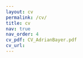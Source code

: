 ```yaml
---
layout: cv
permalink: /cv/
title: cv
nav: true
nav_order: 4
cv_pdf: CV_AdrianBayer.pdf
cv_url: 
---
```


